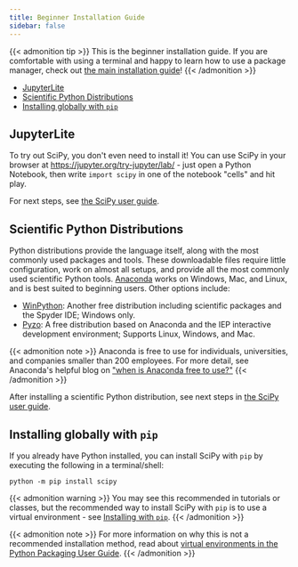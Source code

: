 ```yaml
---
title: Beginner Installation Guide
sidebar: false
---
```


{{< admonition tip >}}
This is the beginner installation guide.
If you are comfortable with using a terminal and happy to learn
how to use a package manager, check out
[the main installation guide](./install.md)!
{{< /admonition >}}

- [JupyterLite](#jupyterlite)
- [Scientific Python Distributions](#distributions)
- [Installing globally with `pip`](#pip-global)

<a name="jupyterlite"></a>

## JupyterLite

To try out SciPy, you don't even need to install it!
You can use SciPy in your browser at https://jupyter.org/try-jupyter/lab/ -
just open a Python Notebook, then write `import scipy` in one of
the notebook "cells" and hit play.

For next steps, see [the SciPy user guide][scipy-user-guide].

[scipy-user-guide]: https://docs.scipy.org/doc/scipy/tutorial/

<a name="distributions"></a>

## Scientific Python Distributions

Python distributions provide the language itself, along with the most
commonly used packages and tools. These downloadable files require
little configuration, work on almost all setups, and provide all the
most commonly used scientific Python tools.
[Anaconda](https://www.anaconda.com/download/) works on Windows, Mac,
and Linux, and is best suited to beginning users.
Other options include:

- [WinPython](https://winpython.github.io): Another free distribution
  including scientific packages and the Spyder IDE; Windows only.
- [Pyzo](https://pyzo.org): A free distribution based on Anaconda
  and the IEP interactive development environment; Supports Linux,
  Windows, and Mac.

{{< admonition note >}}
Anaconda is free to use for individuals, universities, and companies smaller than
200 employees. For more detail, see Anaconda's helpful blog on
["when is Anaconda free to use?"](https://www.anaconda.com/blog/update-on-anacondas-terms-of-service-for-academia-and-research)
{{< /admonition >}}

After installing a scientific Python distribution,
see next steps in [the SciPy user guide][scipy-user-guide].

<a name="pip-global"></a>

## Installing globally with `pip`

If you already have Python installed, you can install SciPy
with `pip` by executing the following in a terminal/shell:

```
python -m pip install scipy
```

{{< admonition warning >}}
You may see this recommended in tutorials or classes, but the recommended
way to install SciPy with `pip` is to use a virtual environment -
see [Installing with `pip`](./install.md#installing-with-pip).
{{< /admonition >}}

{{< admonition note >}}
For more information on why this is not a recommended installation method,
read about [virtual environments in the Python Packaging User Guide](https://packaging.python.org/en/latest/tutorials/installing-packages/#creating-virtual-environments).
{{< /admonition >}}
